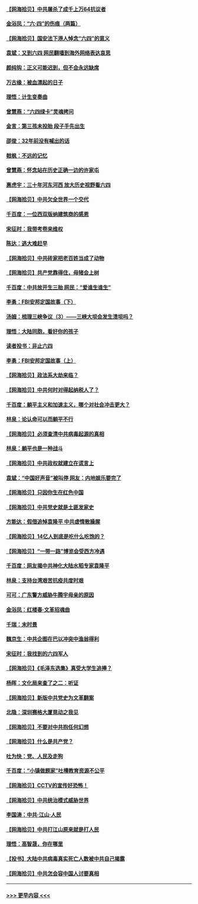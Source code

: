 #### [【网海拾贝】中共屠杀了成千上万64抗议者](../pages/nsc993/n13002713.md?t=06070351) 
#### [金浴凤：“六·四”的伤痕（两篇）](../pages/nsc993/n13001719.md?t=06070351) 
#### [【网海拾贝】国安法下港人悼念“六四”的意义](../pages/nsc993/n13001039.md?t=06070351) 
#### [袁斌：又到六四 网民翻墙到海外网络表达哀思](../pages/nsc993/n13000995.md?t=06070351) 
#### [颜纯钩：正义可能迟到，但不会永远缺席](../pages/nsc993/n13000920.md?t=06070351) 
#### [万古缘：被血漂起的日子](../pages/nsc993/n13000914.md?t=06070351) 
#### [理悟：计生变奏曲](../pages/nsc993/n13000414.md?t=06070351) 
#### [曾慧燕：“六四绿卡”灵魂拷问](../pages/nsc993/n13000277.md?t=06070351) 
#### [金言：第三孩未投胎 段子手先出生](../pages/nsc993/n13000215.md?t=06070351) 
#### [邵俊：32年前没有喊出的话](../pages/nsc993/n13000181.md?t=06070351) 
#### [戟枫：不远的记忆](../pages/nsc993/n13000121.md?t=06070351) 
#### [曾慧燕：怀念站在历史正确一边的许家屯](../pages/nsc993/n13000073.md?t=06070351) 
#### [惠虎宇：三十年河东河西 放大历史视野看六四](../pages/nsc993/n13000018.md?t=06070351) 
#### [【网海拾贝】中共欠全世界一个交代](../pages/nsc993/n12998706.md?t=06070351) 
#### [千百度：一位西双版纳建筑商的感恩](../pages/nsc993/n12998487.md?t=06070351) 
#### [宋征时：我带考卷来维权](../pages/nsc993/n12994088.md?t=06070351) 
#### [陈达：逃大难赶早](../pages/nsc993/n12993569.md?t=06070351) 
#### [【网海拾贝】中共砖家把老百姓当成了动物](../pages/nsc993/n12993483.md?t=06070351) 
#### [【网海拾贝】共产党靠得住，母猪会上树](../pages/nsc993/n12990730.md?t=06070351) 
#### [千百度：中共放开生三胎 网民：“爱谁生谁生”](../pages/nsc993/n12990644.md?t=06070351) 
#### [李勇：FBI安邦定国故事（下）](../pages/nsc993/n12987854.md?t=06070351) 
#### [汤姆：梳理三峡争议（3）——三峡大坝会发生溃坝吗？](../pages/nsc993/n12989806.md?t=06070351) 
#### [理悟：大陆同胞，看好你的孩子](../pages/nsc993/n12989778.md?t=06070351) 
#### [读者投书：非止六四](../pages/nsc993/n12989673.md?t=06070351) 
#### [李勇：FBI安邦定国故事（上）](../pages/nsc993/n12987749.md?t=06070351) 
#### [【网海拾贝】政法系大劫来临？](../pages/nsc993/n12987596.md?t=06070351) 
#### [【网海拾贝】中共何时对得起纳税人了？](../pages/nsc993/n12985578.md?t=06070351) 
#### [千百度：躺平主义和加速主义，哪个对社会冲击更大？](../pages/nsc993/n12985512.md?t=06070351) 
#### [林泉：论认命可以而躺平不行](../pages/nsc993/n12985505.md?t=06070351) 
#### [【网海拾贝】必须查清中共病毒起源的真相](../pages/nsc993/n12984276.md?t=06070351) 
#### [林泉：躺平也是一种战斗](../pages/nsc993/n12984194.md?t=06070351) 
#### [【网海拾贝】中共政权就建立在谎言上](../pages/nsc993/n12981880.md?t=06070351) 
#### [袁斌：“中国好声音”被叫停 网友：内地娱乐要完了](../pages/nsc993/n12981826.md?t=06070351) 
#### [【网海拾贝】只因你生在红色中国](../pages/nsc993/n12979096.md?t=06070351) 
#### [【网海拾贝】中共党史就是土匪发家史](../pages/nsc993/n12976478.md?t=06070351) 
#### [方能达：假借追悼袁隆平 中共虚情散臊腥](../pages/nsc993/n12976396.md?t=06070351) 
#### [【网海拾贝】14亿人到底是吃什么吃饱的？](../pages/nsc993/n12974125.md?t=06070351) 
#### [【网海拾贝】“一带一路”博览会受西方冷遇](../pages/nsc993/n12971787.md?t=06070351) 
#### [千百度：网友揭中共神化大陆水稻专家袁隆平](../pages/nsc993/n12971733.md?t=06070351) 
#### [林泉：支持台湾艰苦抗疫共度时艰](../pages/nsc993/n12971350.md?t=06070351) 
#### [可可：广东警方威胁牛腾宇母亲的原因](../pages/nsc993/n12971100.md?t=06070351) 
#### [金浴凤：红楼春·文革招魂曲](../pages/nsc993/n12970354.md?t=06070351) 
#### [千瑞：末时景](../pages/nsc993/n12970337.md?t=06070351) 
#### [魏京生：中共企图在巴以冲突中渔翁得利](../pages/nsc993/n12970286.md?t=06070351) 
#### [宋征时：我找到的六四军人](../pages/nsc993/n12970213.md?t=06070351) 
#### [【网海拾贝】《毛泽东选集》真受大学生追捧？](../pages/nsc993/n12968779.md?t=06070351) 
#### [杨晖：文化局来查了之二：听证](../pages/nsc993/n12966528.md?t=06070351) 
#### [【网海拾贝】新版中共党史为文革翻案](../pages/nsc993/n12967526.md?t=06070351) 
#### [北隐：深圳赛格大厦晃动之我见](../pages/nsc993/n12967393.md?t=06070351) 
#### [【网海拾贝】不要对中共抱任何幻想](../pages/nsc993/n12965222.md?t=06070351) 
#### [【网海拾贝】什么是共产党？](../pages/nsc993/n12962781.md?t=06070351) 
#### [吐为快：党、人民及走狗](../pages/nsc993/n12962747.md?t=06070351) 
#### [千百度：“小镇做题家”吐槽教育资源不公平](../pages/nsc993/n12962705.md?t=06070351) 
#### [【网海拾贝】CCTV的宣传好恐怖！](../pages/nsc993/n12959984.md?t=06070351) 
#### [【网海拾贝】中共统治模式威胁世界](../pages/nsc993/n12957622.md?t=06070351) 
#### [李国涛：中共‧江山‧人民](../pages/nsc993/n12957502.md?t=06070351) 
#### [【网海拾贝】中共打江山原来就是打人民](../pages/nsc993/n12954345.md?t=06070351) 
#### [理悟：高智晟，你在哪里](../pages/nsc993/n12953115.md?t=06070351) 
#### [【投书】大陆中共病毒真实死亡人数被中共自己揭露](../pages/nsc993/n12953050.md?t=06070351) 
#### [【网海拾贝】中共怎会容中国人讨要真相](../pages/nsc993/n12952161.md?t=06070351) 

----
#### [ >>> 更早内容 <<< ](../indexes/nsc993-earlier.md)
